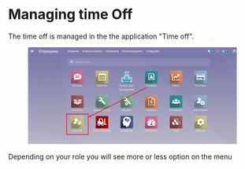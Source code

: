 # Managing time Off

The time off is managed in the the application "Time off".&#x20;

<figure><img src="../../../.gitbook/assets/image (45).png" alt=""><figcaption></figcaption></figure>

Depending on your role you will see more or less option on the menu
